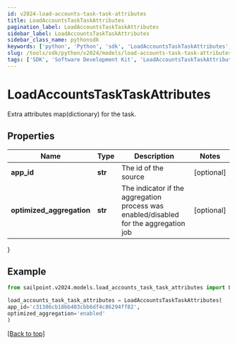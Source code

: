 ```yaml
---
id: v2024-load-accounts-task-task-attributes
title: LoadAccountsTaskTaskAttributes
pagination_label: LoadAccountsTaskTaskAttributes
sidebar_label: LoadAccountsTaskTaskAttributes
sidebar_class_name: pythonsdk
keywords: ['python', 'Python', 'sdk', 'LoadAccountsTaskTaskAttributes', 'V2024LoadAccountsTaskTaskAttributes'] 
slug: /tools/sdk/python/v2024/models/load-accounts-task-task-attributes
tags: ['SDK', 'Software Development Kit', 'LoadAccountsTaskTaskAttributes', 'V2024LoadAccountsTaskTaskAttributes']
---
```


# LoadAccountsTaskTaskAttributes

Extra attributes map(dictionary) for the task.

## Properties

Name | Type | Description | Notes
------------ | ------------- | ------------- | -------------
**app_id** | **str** | The id of the source | [optional] 
**optimized_aggregation** | **str** | The indicator if the aggregation process was enabled/disabled for the aggregation job | [optional] 
}

## Example

```python
from sailpoint.v2024.models.load_accounts_task_task_attributes import LoadAccountsTaskTaskAttributes

load_accounts_task_task_attributes = LoadAccountsTaskTaskAttributes(
app_id='c31386cb18bb403cbb6df4c86294ff82',
optimized_aggregation='enabled'
)

```
[[Back to top]](#) 

